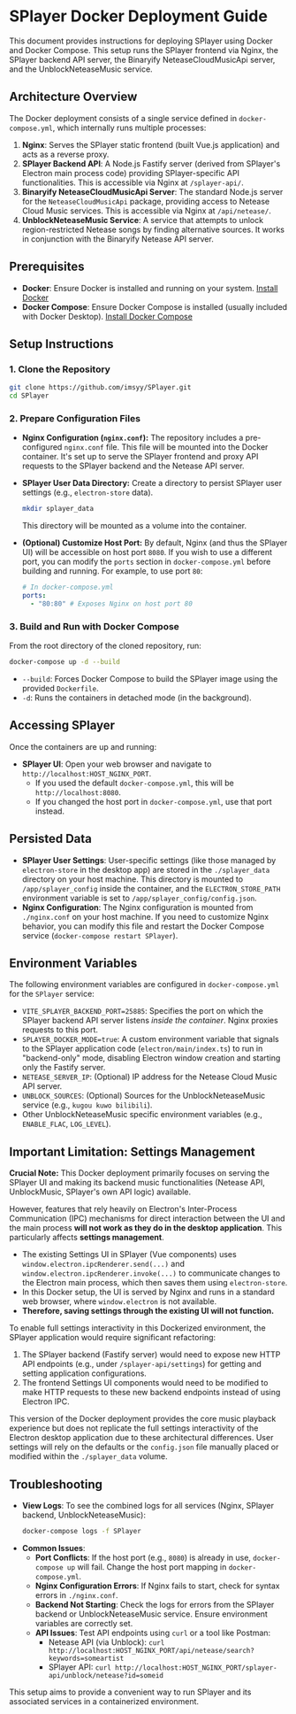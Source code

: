 # SPlayer Docker Deployment Guide

This document provides instructions for deploying SPlayer using Docker and Docker Compose. This setup runs the SPlayer frontend via Nginx, the SPlayer backend API server, the Binaryify NeteaseCloudMusicApi server, and the UnblockNeteaseMusic service.

## Architecture Overview

The Docker deployment consists of a single service defined in `docker-compose.yml`, which internally runs multiple processes:

1.  **Nginx**: Serves the SPlayer static frontend (built Vue.js application) and acts as a reverse proxy.
2.  **SPlayer Backend API**: A Node.js Fastify server (derived from SPlayer's Electron main process code) providing SPlayer-specific API functionalities. This is accessible via Nginx at `/splayer-api/`.
3.  **Binaryify NeteaseCloudMusicApi Server**: The standard Node.js server for the `NeteaseCloudMusicApi` package, providing access to Netease Cloud Music services. This is accessible via Nginx at `/api/netease/`.
4.  **UnblockNeteaseMusic Service**: A service that attempts to unlock region-restricted Netease songs by finding alternative sources. It works in conjunction with the Binaryify Netease API server.

## Prerequisites

-   **Docker**: Ensure Docker is installed and running on your system. [Install Docker](https://docs.docker.com/get-docker/)
-   **Docker Compose**: Ensure Docker Compose is installed (usually included with Docker Desktop). [Install Docker Compose](https://docs.docker.com/compose/install/)

## Setup Instructions

### 1. Clone the Repository

```bash
git clone https://github.com/imsyy/SPlayer.git
cd SPlayer
```

### 2. Prepare Configuration Files

-   **Nginx Configuration (`nginx.conf`):**
    The repository includes a pre-configured `nginx.conf` file. This file will be mounted into the Docker container. It's set up to serve the SPlayer frontend and proxy API requests to the SPlayer backend and the Netease API server.

-   **SPlayer User Data Directory:**
    Create a directory to persist SPlayer user settings (e.g., `electron-store` data).
    ```bash
    mkdir splayer_data
    ```
    This directory will be mounted as a volume into the container.

-   **(Optional) Customize Host Port:**
    By default, Nginx (and thus the SPlayer UI) will be accessible on host port `8080`. If you wish to use a different port, you can modify the `ports` section in `docker-compose.yml` before building and running. For example, to use port `80`:
    ```yaml
    # In docker-compose.yml
    ports:
      - "80:80" # Exposes Nginx on host port 80
    ```

### 3. Build and Run with Docker Compose

From the root directory of the cloned repository, run:

```bash
docker-compose up -d --build
```

-   `--build`: Forces Docker Compose to build the SPlayer image using the provided `Dockerfile`.
-   `-d`: Runs the containers in detached mode (in the background).

## Accessing SPlayer

Once the containers are up and running:

-   **SPlayer UI**: Open your web browser and navigate to `http://localhost:HOST_NGINX_PORT`.
    -   If you used the default `docker-compose.yml`, this will be `http://localhost:8080`.
    -   If you changed the host port in `docker-compose.yml`, use that port instead.

## Persisted Data

-   **SPlayer User Settings**: User-specific settings (like those managed by `electron-store` in the desktop app) are stored in the `./splayer_data` directory on your host machine. This directory is mounted to `/app/splayer_config` inside the container, and the `ELECTRON_STORE_PATH` environment variable is set to `/app/splayer_config/config.json`.
-   **Nginx Configuration**: The Nginx configuration is mounted from `./nginx.conf` on your host machine. If you need to customize Nginx behavior, you can modify this file and restart the Docker Compose service (`docker-compose restart SPlayer`).

## Environment Variables

The following environment variables are configured in `docker-compose.yml` for the `SPlayer` service:

-   `VITE_SPLAYER_BACKEND_PORT=25885`: Specifies the port on which the SPlayer backend API server listens *inside the container*. Nginx proxies requests to this port.
-   `SPLAYER_DOCKER_MODE=true`: A custom environment variable that signals to the SPlayer application code (`electron/main/index.ts`) to run in "backend-only" mode, disabling Electron window creation and starting only the Fastify server.
-   `NETEASE_SERVER_IP`: (Optional) IP address for the Netease Cloud Music API server.
-   `UNBLOCK_SOURCES`: (Optional) Sources for the UnblockNeteaseMusic service (e.g., `kugou kuwo bilibili`).
-   Other UnblockNeteaseMusic specific environment variables (e.g., `ENABLE_FLAC`, `LOG_LEVEL`).

## Important Limitation: Settings Management

**Crucial Note:** This Docker deployment primarily focuses on serving the SPlayer UI and making its backend music functionalities (Netease API, UnblockMusic, SPlayer's own API logic) available.

However, features that rely heavily on Electron's Inter-Process Communication (IPC) mechanisms for direct interaction between the UI and the main process **will not work as they do in the desktop application**. This particularly affects **settings management**.

-   The existing Settings UI in SPlayer (Vue components) uses `window.electron.ipcRenderer.send(...)` and `window.electron.ipcRenderer.invoke(...)` to communicate changes to the Electron main process, which then saves them using `electron-store`.
-   In this Docker setup, the UI is served by Nginx and runs in a standard web browser, where `window.electron` is not available.
-   **Therefore, saving settings through the existing UI will not function.**

To enable full settings interactivity in this Dockerized environment, the SPlayer application would require significant refactoring:
1.  The SPlayer backend (Fastify server) would need to expose new HTTP API endpoints (e.g., under `/splayer-api/settings`) for getting and setting application configurations.
2.  The frontend Settings UI components would need to be modified to make HTTP requests to these new backend endpoints instead of using Electron IPC.

This version of the Docker deployment provides the core music playback experience but does not replicate the full settings interactivity of the Electron desktop application due to these architectural differences. User settings will rely on the defaults or the `config.json` file manually placed or modified within the `./splayer_data` volume.

## Troubleshooting

-   **View Logs**: To see the combined logs for all services (Nginx, SPlayer backend, UnblockNeteaseMusic):
    ```bash
    docker-compose logs -f SPlayer
    ```
-   **Common Issues**:
    -   **Port Conflicts**: If the host port (e.g., `8080`) is already in use, `docker-compose up` will fail. Change the host port mapping in `docker-compose.yml`.
    -   **Nginx Configuration Errors**: If Nginx fails to start, check for syntax errors in `./nginx.conf`.
    -   **Backend Not Starting**: Check the logs for errors from the SPlayer backend or UnblockNeteaseMusic service. Ensure environment variables are correctly set.
    -   **API Issues**: Test API endpoints using `curl` or a tool like Postman:
        -   Netease API (via Unblock): `curl http://localhost:HOST_NGINX_PORT/api/netease/search?keywords=someartist`
        -   SPlayer API: `curl http://localhost:HOST_NGINX_PORT/splayer-api/unblock/netease?id=someid`

This setup aims to provide a convenient way to run SPlayer and its associated services in a containerized environment.
